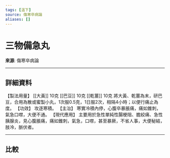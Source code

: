 ```yaml
---
tags: [溫下]
source: 傷寒卒病論
aliases: []
---
```


# 三物備急丸

**來源**: 傷寒卒病論  

---

## 詳細資料
【製法用量】 [[大黃]] 10克 [[巴豆]] 10克 [[乾薑]] 10克
將大黃、乾薑為末，研巴豆，合用為散或蜜製小丸，1次服0.5克，1日服2次，相隔4小時；以便行痛止為度。
【功效】
攻逐寒積。
【主治】
寒實冷積內停，心腹卒暴脹痛，痛如錐刺，氣急口噤，大便不通。
【現代應用】
主要用於急性單純性腸梗阻、膽絞痛、急性胰腺炎，見心腹脹痛，痛如錐刺，氣急，口噤，甚至暴厥，不省人事，大便秘結，肢冷，脈伏者。

---

## 比較
